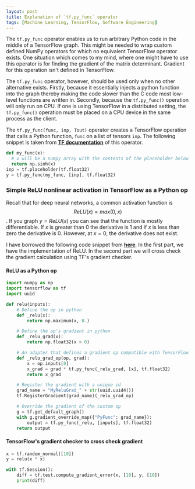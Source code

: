 ```yaml
---
layout: post
title: Explanation of `tf.py_func` operator 
tags: [Machine Learning, TensorFlow, Software Engineering]
---
```

The `tf.py_func` operator enables us to run arbitrary Python code in the middle of a TensorFlow graph. This might be needed to wrap custom defined NumPy operators for which no equivalent TensorFlow operator exists. One situation which comes to my mind, where one might have to use this operator is for finding the gradient of the matrix determinant. Gradient for this operation isn't defined in TensorFlow. 

The `tf.py_func` operator, however, should be used only when no other alternative exists. Firstly, because it essentially injects a python function into the graph thereby making the code slower than the C code most low-level functions are written in. Secondly, because the `tf.py_func()` operation will only run on CPU. If one is using TensorFlow in a distributed setting, the `tf.py_func()` operation must be placed on a CPU device in the same process as the client.

The `tf.py_func(func, inp, Tout)` operator creates a TensorFlow operation that calls a Python function, `func` on a list of tensors `inp`. The following snippet is taken from __[TF documentation](https://www.tensorflow.org/api_docs/python/tf/py_func)__ of this operator.

```python
def my_func(x):
  # x will be a numpy array with the contents of the placeholder below
  return np.sinh(x)
inp = tf.placeholder(tf.float32)
y = tf.py_func(my_func, [inp], tf.float32)
```

### Simple ReLU nonlinear activation in TensorFlow as a Python op
Recall that for deep neural networks, a common activation function is $$ReLU(x) = max(0, x)$$. If you graph $y = ReLU(x)$ you can see that the function is mostly differentiable. If $x$ is greater than 0 the derivative is 1 and if $x$ is less than zero the derivative is 0. However, at $x = 0$, the derivative does not exist.

I have borrowed the following code snippet from __[here](https://github.com/vahidk/EffectiveTensorflow#python_ops)__. In the first part, we have the implementation of ReLU. In the second part we will cross check the gradient calculation using TF's gradient checker. 

#### ReLU as a Python op

```python
import numpy as np
import tensorflow as tf
import uuid

def relu(inputs):
    # Define the op in python
    def _relu(x):
        return np.maximum(x, 0.)

    # Define the op's gradient in python
    def _relu_grad(x):
        return np.float32(x > 0)

    # An adapter that defines a gradient op compatible with TensorFlow
    def _relu_grad_op(op, grad):
        x = op.inputs[0]
        x_grad = grad * tf.py_func(_relu_grad, [x], tf.float32)
        return x_grad

    # Register the gradient with a unique id
    grad_name = "MyReluGrad_" + str(uuid.uuid4())
    tf.RegisterGradient(grad_name)(_relu_grad_op)

    # Override the gradient of the custom op
    g = tf.get_default_graph()
    with g.gradient_override_map({"PyFunc": grad_name}):
        output = tf.py_func(_relu, [inputs], tf.float32)
    return output
```

#### TensorFlow's gradient checker to cross check gradient
```python
x = tf.random_normal([10])
y = relu(x * x)

with tf.Session():
    diff = tf.test.compute_gradient_error(x, [10], y, [10])
    print(diff)
```







